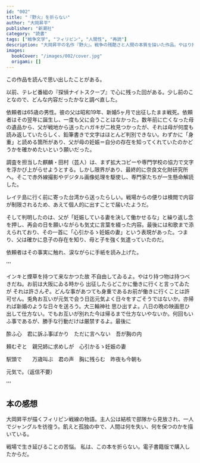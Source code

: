 ```yaml
---
id: "002"
title: "『野火』を折らない"
author: "大岡昇平"
publisher: "新潮社"
category: "読書"
tags: ["戦争文学", "フィリピン", "人間性", "再読"]
description: "大岡昇平の名作『野火』。戦争の残酷さと人間の本質を描いた作品。やはり持つ物は持つべきだね。"
images:
  bookCover: "/images/002/cover.jpg"
  origami: []
---
```


この作品を読んで思い出したことがある。

以前、テレビ番組の『探偵ナイトスクープ』で心に残った回がある。少し前のことなので、どんな内容だったかなと調べ直した。

依頼者は65歳の男性。彼の父は昭和19年、新婚5ヶ月で出征したまま戦死。依頼者はその翌年に誕生し、一度も父に会うことはなかった。数年前に亡くなった母の遺品から、父が戦地から送ったハガキが二枚見つかったが、それは母が何度も読み返していたらしく、鉛筆書きで文字はほとんど判別できない。わずかに「身重」と読める箇所があり、父が母の妊娠＝自分の存在を知ってくれていたのかどうかを確かめたいという願いだった。

調査を担当した麒麟・田村（芸人）は、まず拡大コピーや専門学校の協力で文字を浮かび上がらせようとする。しかし限界があり、最終的に奈良文化財研究所へ。そこで赤外線撮影やデジタル画像処理を駆使し、専門家たちが一生懸命解読した。

レイテ島に行く前に寄った台湾から送ったらしい。戦場からの便りは検閲で内容が制限されるため、あえて個人的に出すことで届いたようだ。

そして判明したのは、父が「妊娠している妻を決して働かせるな」と繰り返し念を押し、再会の日を願いながらも気丈に言葉を綴った内容。最後には和歌まで添えられており、その一首に「心引かるゝ妊娠の妻」という表現があった。つまり、父は確かに息子の存在を知り、母と子を強く気遣っていたのだ。

依頼者はその事実に触れ、涙ながらに手紙を読み上げた。

'''

インキと煙草を持つて来なかつた故 不自由してゐるよ。やはり持つ物は持つべきだね。お前は大阪にゐる時から 出征したらどこかに働きに行くと言ってゐたが それは許さんぞ。どんな事があつても身重であるお前が働きに行くことは許可せん。兎角お互いが元気で会う日迄元気よく日々をすごそうではないか。亦帰れば新婚のような日々を送ろう。大三輪神社 思ひ出すよ。八日の晩の映画思ひ出して仕方ない。でもお互いが別れた今は帰るまで仕方ないやないか。何回もいふ事であるが、勝手な行動だけは厳禁するよ。最後に

酔ふ心　君に訴ふ事ばかり　ただに言へない　吾が胸の内

頼むぞと　親兄姉に求めしが　心引かるゝ妊娠の妻

駅頭で　　万歳叫ぶ　君の声　胸に残らむ　昨夜も今朝も

元気で。（返信不要）

'''

## 本の感想

大岡昇平が描くフィリピン戦線の物語。主人公は結核で部隊から見放され、一人でジャングルを彷徨う。飢えと孤独の中で、人間は何を失い、何を保つのかを描いている。

戦場で生き延びることの苦悩。
私は、この本を折らない。電子書籍版で購入したからだ。